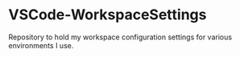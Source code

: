 # VSCode-WorkspaceSettings
Repository to hold my workspace configuration settings for various environments I use.
